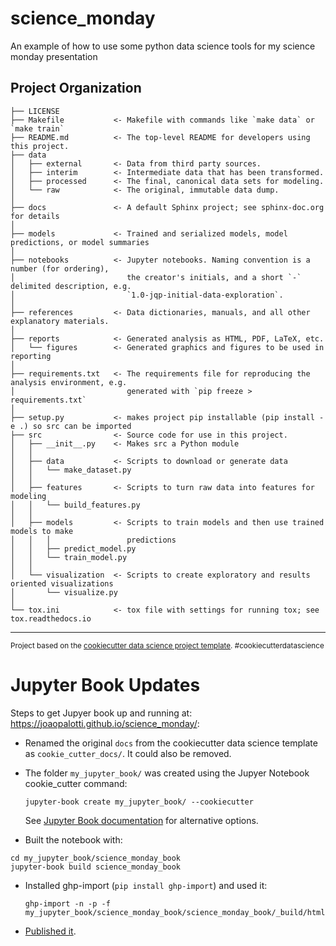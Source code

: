 science_monday
==============================

An example of how to use some python data science tools for my science monday presentation

Project Organization
------------

    ├── LICENSE
    ├── Makefile           <- Makefile with commands like `make data` or `make train`
    ├── README.md          <- The top-level README for developers using this project.
    ├── data
    │   ├── external       <- Data from third party sources.
    │   ├── interim        <- Intermediate data that has been transformed.
    │   ├── processed      <- The final, canonical data sets for modeling.
    │   └── raw            <- The original, immutable data dump.
    │
    ├── docs               <- A default Sphinx project; see sphinx-doc.org for details
    │
    ├── models             <- Trained and serialized models, model predictions, or model summaries
    │
    ├── notebooks          <- Jupyter notebooks. Naming convention is a number (for ordering),
    │                         the creator's initials, and a short `-` delimited description, e.g.
    │                         `1.0-jqp-initial-data-exploration`.
    │
    ├── references         <- Data dictionaries, manuals, and all other explanatory materials.
    │
    ├── reports            <- Generated analysis as HTML, PDF, LaTeX, etc.
    │   └── figures        <- Generated graphics and figures to be used in reporting
    │
    ├── requirements.txt   <- The requirements file for reproducing the analysis environment, e.g.
    │                         generated with `pip freeze > requirements.txt`
    │
    ├── setup.py           <- makes project pip installable (pip install -e .) so src can be imported
    ├── src                <- Source code for use in this project.
    │   ├── __init__.py    <- Makes src a Python module
    │   │
    │   ├── data           <- Scripts to download or generate data
    │   │   └── make_dataset.py
    │   │
    │   ├── features       <- Scripts to turn raw data into features for modeling
    │   │   └── build_features.py
    │   │
    │   ├── models         <- Scripts to train models and then use trained models to make
    │   │   │                 predictions
    │   │   ├── predict_model.py
    │   │   └── train_model.py
    │   │
    │   └── visualization  <- Scripts to create exploratory and results oriented visualizations
    │       └── visualize.py
    │
    └── tox.ini            <- tox file with settings for running tox; see tox.readthedocs.io


--------

<p><small>Project based on the <a target="_blank" href="https://drivendata.github.io/cookiecutter-data-science/">cookiecutter data science project template</a>. #cookiecutterdatascience</small></p>


Jupyter Book Updates
==============================

Steps to get Jupyer book up and running at: https://joaopalotti.github.io/science_monday/:

- Renamed the original ``docs`` from the cookiecutter data science template as ``cookie_cutter_docs/``. It could also be removed.
- The folder ``my_jupyter_book/`` was created using the Jupyer Notebook cookie_cutter command:
    ```shel
    jupyter-book create my_jupyter_book/ --cookiecutter
    ```
   See <a target="_blank" href="https://jupyterbook.org/start/overview.html/"> Jupyter Book documentation</a> for alternative options. 
  
- Built the notebook with:
 ```shell
 cd my_jupyter_book/science_monday_book
 jupyter-book build science_monday_book
 ```
        
- Installed ghp-import (``pip install ghp-import``) and used it:
  ```shell
  ghp-import -n -p -f my_jupyter_book/science_monday_book/science_monday_book/_build/html
  ```
- <a target="_blank" href="https://jupyterbook.org/publish/gh-pages.html">Published it</a>.

